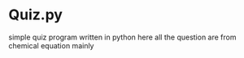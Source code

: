 # Quiz.py
simple quiz program written in python
here all the question are from chemical equation mainly
